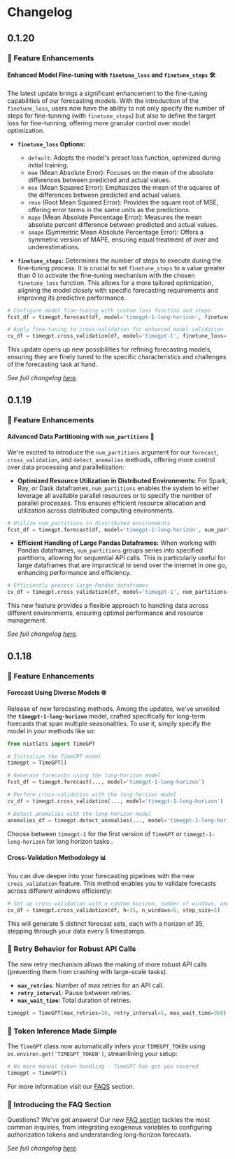 # Changelog

## 0.1.20

### 🚀 Feature Enhancements

#### Enhanced Model Fine-tuning with `finetune_loss` and `finetune_steps` 🛠️

The latest update brings a significant enhancement to the fine-tuning capabilities of our forecasting models. With the introduction of the `finetune_loss`, users now have the ability to not only specify the number of steps for fine-tunning (with `finetune_steps`) but also to define the target loss for fine-tunning, offering more granular control over model optimization.

- **`finetune_loss` Options:**
  - `default`: Adopts the model's preset loss function, optimized during initial training.
  - `mae` (Mean Absolute Error): Focuses on the mean of the absolute differences between predicted and actual values.
  - `mse` (Mean Squared Error): Emphasizes the mean of the squares of the differences between predicted and actual values.
  - `rmse` (Root Mean Squared Error): Provides the square root of MSE, offering error terms in the same units as the predictions.
  - `mape` (Mean Absolute Percentage Error): Measures the mean absolute percent difference between predicted and actual values.
  - `smape` (Symmetric Mean Absolute Percentage Error): Offers a symmetric version of MAPE, ensuring equal treatment of over and underestimations.

- **`finetune_steps`:** Determines the number of steps to execute during the fine-tuning process. It is crucial to set `finetune_steps` to a value greater than 0 to activate the fine-tuning mechanism with the chosen `finetune_loss` function. This allows for a more tailored optimization, aligning the model closely with specific forecasting requirements and improving its predictive performance.

``` python
# Configure model fine-tuning with custom loss function and steps
fcst_df = timegpt.forecast(df, model='timegpt-1-long-horizon', finetune_loss='mape', finetune_steps=50)

# Apply fine-tuning to cross-validation for enhanced model validation
cv_df = timegpt.cross_validation(df, model='timegpt-1', finetune_loss='smape', finetune_steps=50)
```

This update opens up new possibilities for refining forecasting models, ensuring they are finely tuned to the specific characteristics and challenges of the forecasting task at hand.

*See full changelog [here](https://github.com/Nixtla/nixtla/releases/v0.1.20).*

## 0.1.19

### 🚀 Feature Enhancements

#### Advanced Data Partitioning with `num_partitions` 🔄

We're excited to introduce the `num_partitions` argument for our `forecast`, `cross_validation`, and `detect_anomalies` methods, offering more control over data processing and parallelization:

- **Optimized Resource Utilization in Distributed Environments:** For Spark, Ray, or Dask dataframes, `num_partitions` enables the system to either leverage all available parallel resources or to specify the number of parallel processes. This ensures efficient resource allocation and utilization across distributed computing environments.

``` python
# Utilize num_partitions in distributed environments
fcst_df = timegpt.forecast(df, model='timegpt-1-long-horizon', num_partitions=10)
```

- **Efficient Handling of Large Pandas Dataframes:** When working with Pandas dataframes, `num_partitions` groups series into specified partitions, allowing for sequential API calls. This is particularly useful for large dataframes that are impractical to send over the internet in one go, enhancing performance and efficiency.

``` python
# Efficiently process large Pandas dataframes
cv_df = timegpt.cross_validation(df, model='timegpt-1', num_partitions=5)
```

This new feature provides a flexible approach to handling data across different environments, ensuring optimal performance and resource management.

*See full changelog [here](https://github.com/Nixtla/nixtla/releases/v0.1.19).*

## 0.1.18

### 🚀 Feature Enhancements

#### Forecast Using Diverse Models 🌐

Release of new forecasting methods. Among the updates, we've unveiled the **`timegpt-1-long-horizon`** model, crafted specifically for long-term forecasts that span multiple seasonalities. To use it, simply specify the model in your methods like so:

``` python
from nixtlats import TimeGPT

# Initialize the TimeGPT model
timegpt = TimeGPT()

# Generate forecasts using the long-horizon model
fcst_df = timegpt.forecast(..., model='timegpt-1-long-horizon')

# Perform cross-validation with the long-horizon model
cv_df = timegpt.cross_validation(..., model='timegpt-1-long-horizon')

# Detect anomalies with the long-horizon model
anomalies_df = timegpt.detect_anomalies(..., model='timegpt-1-long-horizon')
```

Choose between `timegpt-1` for the first version of `TimeGPT` or `timegpt-1-long-horizon` for long horizon tasks..

#### Cross-Validation Methodology 📊

You can dive deeper into your forecasting pipelines with the new `cross_validation` feature. This method enables you to validate forecasts across different windows efficiently:

``` python
# Set up cross-validation with a custom horizon, number of windows, and step size
cv_df = timegpt.cross_validation(df, h=35, n_windows=5, step_size=5)
```

This will generate 5 distinct forecast sets, each with a horizon of 35, stepping through your data every 5 timestamps.

### 🔁 Retry Behavior for Robust API Calls 

The new retry mechanism allows the making of more robust API calls (preventing them from crashing with large-scale tasks).

- **`max_retries`**: Number of max retries for an API call.
- **`retry_interval`**: Pause between retries.
- **`max_wait_time`**:  Total duration of retries.

``` python
timegpt = TimeGPT(max_retries=10, retry_interval=5, max_wait_time=360)
```

### 🔑 Token Inference Made Simple

The `TimeGPT` class now automatically infers your `TIMEGPT_TOKEN` using `os.environ.get('TIMEGPT_TOKEN')`, streamlining your setup:

``` python
# No more manual token handling - TimeGPT has got you covered
timegpt = TimeGPT()
```
For more information visit our [FAQS](https://docs.nixtla.io/docs/faqs#setting-up-your-authentication-token-for-nixtla-sdk) section.

### 📘 Introducing the FAQ Section 

Questions? We've got answers! Our new [FAQ section](https://docs.nixtla.io/docs/faqs) tackles the most common inquiries, from integrating exogenous variables to configuring authorization tokens and understanding long-horizon forecasts.

*See full changelog [here](https://github.com/Nixtla/nixtla/releases/v0.1.18).*




